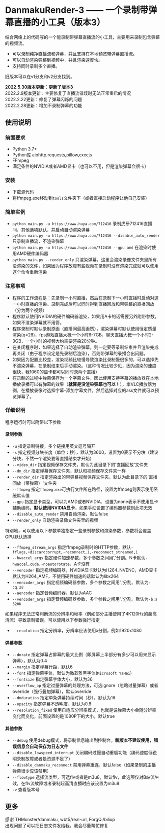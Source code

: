 # DanmakuRender-3 —— 一个录制带弹幕直播的小工具（版本3）
结合网络上的代码写的一个能录制带弹幕直播流的小工具，主要用来录制包含弹幕的视频流。     
- 可以录制纯净直播流和弹幕，并且支持在本地预览带弹幕直播流。
- 可以自动渲染弹幕到视频中，并且渲染速度快。
- 支持同时录制多个直播。    

旧版本可以在v1分支和v2分支找到。   

**2022.5.30版本更新：更新了版本3**    
2022.2.9版本更新：主要修复了直播流错误时无法正常重启的情况    
2022.2.22更新：修复了弹幕闪烁的问题    
2022.2.28更新：增加不录制弹幕的功能

## 使用说明
### 前置要求
- Python 3.7+
- Python库 aiohttp,requests,pillow,execjs
- FFmpeg
- 满足条件的NVIDIA或者AMD显卡（也可以不用，但是渲染弹幕会很卡）    

### 安装
- 下载源代码
- 将ffmpeg.exe移动到`tools`文件夹下（或者直接启动程序让他自己安装）    

### 简单实例
- `python main.py -u https://www.huya.com/712416` 录制虎牙712416直播间，其他选项默认，并启动自动渲染弹幕
- `python main.py -u https://www.huya.com/712416 --disable_auto_render` 只录制直播流，不渲染弹幕
- `python main.py -u https://www.huya.com/712416 --gpu amd` 在渲染时使用AMD硬件编码器
- `python main.py --render_only` 只渲染弹幕，这里会渲染录像文件夹里所有没渲染的文件，如果因为程序故障有些视频在录制时没有渲染完成就可以使用这个命令重新渲染    

### 注意事项
- 程序的工作流程是：先录制一小时直播，然后在录制下一小时直播时启动对这一小时直播的渲染。录制完成后可以同时得到直播回放和带弹幕的直播回放（分为两个视频）
- 程序默认使用NVIDIA的硬件编码器渲染，如果用A卡的话需要另外附带参数。如果不渲染弹幕就不用管。
- 程序录制时默认录制原画（直播间最高画质），渲染弹幕时默认使用恒定质量渲染(q=28)，fps游戏直播大概一个小时6-7GB，聊天直播大概一个小时2-3GB，一个小时的视频大约需要渲染20分钟。
- 在关闭程序时，如果选择了自动渲染弹幕，则一定要等录制结束并且渲染完成再关闭（由于程序设定是先录制后渲染），否则带弹幕的录播会出问题。
- 如果因为配置比较差，渲染视频比较慢导致渲染比录制慢很多的，可以选择先不渲染弹幕，在录制结束后手动渲染。（这种情况比较少见，因为渲染的速度很快，我1060的显卡都可以同时录两个直播）
- 在录制的过程中弹幕保存为一个字幕文件，因此使用支持字幕的播放器在本地播放录播可以有弹幕的效果（**就算是没渲染弹幕也可以！**），拿VLC播放器为例，在播放录像时选择字幕-添加字幕文件，然后选择对应的ass文件就可以预览弹幕了。    

### 详细说明
程序运行时可以附带以下参数
#### 录制参数
- `-u` 指定录制链接，多个链接用英文逗号隔开
- `-s` 指定视频分块长度（单位：秒），默认为3600，设置为0表示不分块（建议分块，不然一个渲染要等直播结束才开始）
- `--video_dir` 指定视频保存文件夹，默认为此目录下的'直播回放'文件夹
- `--dm_dir` 指定弹幕保存文件夹，默认和视频保存文件夹一样
- `--render_dir` 指定渲染出的带弹幕视频保存文件夹，默认为此目录下的'直播回放（带弹幕）'文件夹
- `--ffmpeg` 指定`ffmpeg.exe`可执行文件所在路径，设置为ffmpeg则表示使用系统默认值 
- `--gpu` 指定显卡类型，可以为AMD或者NVIDIA，设置为none表示不使用显卡辅助编码，**默认使用NVIDIA显卡**，如果手动设置了编码器参数则此项无效   
- `--disable_auto_render` 禁用自动渲染，默认false
- `--render_only` 自动渲染录像文件夹里的视频 

特别地，可以使用以下参数单独指定一些录制参数和渲染参数，参数将会覆盖GPU默认选择    
- `--ffmpeg_stream_args` 指定ffmpeg录制时的HTTP参数，默认`-fflags,+discardcorrupt,-reconnect,1,-reconnect_streamed,1` 
- `--hwaccel_args` 指定硬件加速参数，多个参数之间用','分割。N卡默认`-hwaccel,cuda,-noautorotate`，A卡没有
- `--vencoder` 指定视频编码器，NVIDIA显卡默认为H264_NVENC，AMD显卡默认为H264_AMF，不使用硬件加速的话默认为libx264
- `--vencoder_args` 指定视频编码器参数，多个参数之间用','分割。默认为`-cq,28`
- `--aencoder` 指定音频编码器，默认为AAC
- `--vencoder_args` 指定音频编码器参数，多个参数之间用','分割。默认为`-b:a 320K`   

如果程序无法正常判断流的分辨率和帧率（例如部分主播使用了4K120Hz的超高清流）导致录制错误，可以使用以下参数强行指定     
- `--resolution` 指定分辨率，分辨率应该使用x分割，例如1920x1080

#### 弹幕参数
- `--dmrate` 指定弹幕占屏幕的最大比例（即屏幕上半部分有多少可以用来显示弹幕），默认为0.4
- `--margin` 指定弹幕行距，默认6
- `--font` 指定弹幕字体，默认为微软雅黑字体(`Microsoft YaHei`)
- `--fontsize` 指定弹幕字体大小，默认为36
- `--overflow_op` 指定过量弹幕的处理方法，可选ignore（忽略过量弹幕）或者override（强行叠加弹幕），默认override
- `--dmduration` 指定单条弹幕持续时间（秒），默认为16
- `--opacity` 指定弹幕不透明度，默认为0.8
- `--resolution_fixed` 使用自适应分辨率模式，也就是说弹幕大小会随分辨率变化而变化，前面设置的是1080P下的大小，默认true

#### 其他参数
- `--debug` 使用debug模式，将录制信息输出到控制台。**新版本不建议使用，错误信息会自动保存为日志文件**
- `--disable_lowspeed_interrupt` 关闭编码过慢自动重启功能（编码速度低说明录制故障或者是资源不足了）
- `--disable_danmaku_reconnect` 禁用弹幕重连，默认false（如果录制的主播弹幕很少应该禁用） 
- `--flowtype` 选择流类型，可选flv或者是m3u8，默认flv，此选项仅对B站流生效，在flv流故障或者录制超高清直播时应该设置为m3u8
- `-v` 查看版本号

## 更多
感谢 THMonster/danmaku, wbt5/real-url, ForgQi/biliup     
出现问题了可以把日志文件发给我，我会尽量帮忙修复
